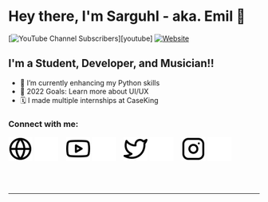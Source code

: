# Hey there, I'm Sarguhl - aka. Emil 👋 

[![YouTube Channel Subscribers](https://img.shields.io/youtube/channel/subscribers/UCHd-twZ2ZiD4-FxB3Ok8T?logo=youtube&logoColor=red&style=for-the-badge)][youtube]
[![Website](https://img.shields.io/website?label=codeSTACKr.com&style=for-the-badge&url=https%3A%2F%2Fsarguhl.lol)](https://sarguhl.lol)


## I'm a Student, Developer, and Musician!!

- 🌱 I’m currently enhancing my Python skills
- 🥅 2022 Goals: Learn more about UI/UX
- 🗓️ I made multiple internships at CaseKing

### Connect with me:

[![website](./img/globe-light.svg)](https://sarguhl.lol#gh-light-mode-only)
[![website](./img/globe-dark.svg)](https://sarguhl.lol#gh-dark-mode-only)
&nbsp;&nbsp;
[![website](./img/youtube-light.svg)](https://youtube.com/sarguhl#gh-light-mode-only)
[![website](./img/youtube-dark.svg)](https://youtube.com/sarguhl#gh-dark-mode-only)
&nbsp;&nbsp;
[![website](./img/twitter-light.svg)](https://twitter.com/sarguhl#gh-light-mode-only)
[![website](./img/twitter-dark.svg)](https://twitter.com/sarguhl#gh-dark-mode-only)
&nbsp;&nbsp;
[![website](./img/instagram-light.svg)](https://instagram.com/sarguhl#gh-light-mode-only)
[![website](./img/instagram-dark.svg)](https://instagram.com/sarguhl#gh-dark-mode-only)

<br />
<br />

---
